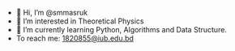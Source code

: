 - 👋 Hi, I’m @smmasruk
- 👀 I’m interested in Theoretical Physics
- 🌱 I’m currently learning Python, Algorithms and Data Structure. 
- To reach me: 1820855@iub.edu.bd


<!---
smmasruk/smmasruk is a ✨ special ✨ repository because its `README.md` (this file) appears on your GitHub profile.
You can click the Preview link to take a look at your changes.
--->
